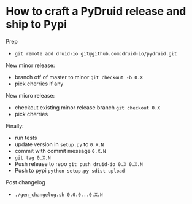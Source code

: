 # How to craft a PyDruid release and ship to Pypi

Prep
* `git remote add druid-io git@github.com:druid-io/pydruid.git`

New minor release:
* branch off of master to minor `git checkout -b 0.X`
* pick cherries if any

New micro release:
* checkout existing minor release branch `git checkout 0.X`
* pick cherries

Finally:
* run tests
* update version in `setup.py` to `0.X.N`
* commit with commit message `0.X.N`
* `git tag 0.X.N`
* Push release to repo `git push druid-io 0.X 0.X.N`
* Push to pypi `python setup.py sdist upload`

Post changelog
* `./gen_changelog.sh 0.0.0...0.X.N`
